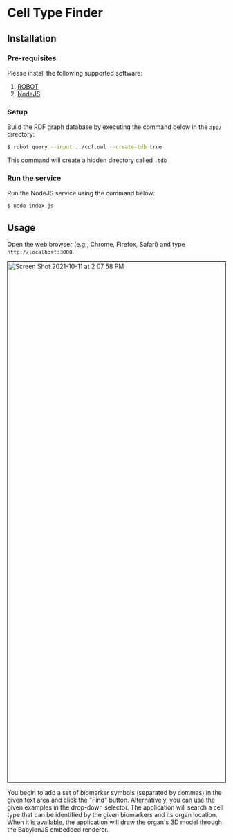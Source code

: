 # Cell Type Finder

## Installation

### Pre-requisites

Please install the following supported software:

1. [ROBOT](http://robot.obolibrary.org/)
2. [NodeJS](https://nodejs.org/en/)

### Setup

Build the RDF graph database by executing the command below in the `app/` directory:

```bash
$ robot query --input ../ccf.owl --create-tdb true
```

This command will create a hidden directory called `.tdb`

### Run the service

Run the NodeJS service using the command below:

```bash
$ node index.js
```

## Usage

Open the web browser (e.g., Chrome, Firefox, Safari) and type `http://localhost:3000`.

<img width="1202" alt="Screen Shot 2021-10-11 at 2 07 58 PM" src="https://user-images.githubusercontent.com/5062950/136855796-14e90a7f-7e6b-49b1-8d77-c85cdab3cea2.png" style="border:1px solid #000000;">

You begin to add a set of biomarker symbols (separated by commas) in the given text area and click the "Find" button. Alternatively, you can use the given examples in the drop-down selector. The application will search a cell type that can be identified by the given biomarkers and its organ location. When it is available, the application will draw the organ's 3D model through the BabylonJS embedded renderer.
